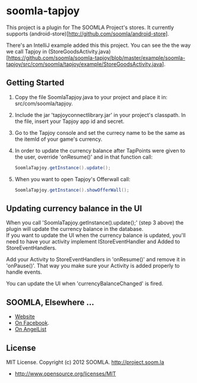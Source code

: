 soomla-tapjoy
=============

This project is a plugin for The SOOMLA Project's stores. It currently supports (android-store)[http://github.com/soomla/android-store].

There's an IntelliJ example added this this project. You can see the the way we call Tapjoy in (StoreGoodsActivity.java)[https://github.com/soomla/soomla-tapjoy/blob/master/example/soomla-tapjoy/src/com/soomla/tapjoy/example/StoreGoodsActivity.java].

Getting Started
---

1. Copy the file SoomlaTapjoy.java to your project and place it in: src/com/soomla/tapjoy.
2. Include the jar 'tapjoyconnectlibrary.jar' in your project's classpath. In the file, insert your Tapjoy app id and secret.
3. Go to the Tapjoy console and set the currecy name to be the same as the itemId of your game's currency.
4. In order to update the currency balance after TapPoints were given to the user, override 'onResume()' and in that function call:

   ```Java
   SoomlaTapjoy.getInstance().update();
   ```

5. When you want to open Tapjoy's Offerwall call:
    
    ```Java
    SoomlaTapjoy.getInstance().showOfferWall();
    ```

Updating currency balance in the UI
---

When you call 'SoomlaTapjoy.getInstance().update();' (step 3 above) the plugin will update the currency balance in the database.  
If you want to update the UI when the currency balance is updated, you'll need to have your activity implement IStoreEventHandler and Added to StoreEventHandlers.

Add your Activity to StoreEventHandlers in 'onResume()' and remove it in 'onPause()'. That way you make sure your Activity is added properly to handle events.

You can update the UI when 'currencyBalanceChanged' is fired.

SOOMLA, Elsewhere ...
---

+ [Website](http://project.soom.la/)
+ [On Facebook](https://www.facebook.com/pages/The-SOOMLA-Project/389643294427376).
+ [On AngelList](https://angel.co/the-soomla-project)

License
---
MIT License. Copyright (c) 2012 SOOMLA. http://project.soom.la
+ http://www.opensource.org/licenses/MIT

